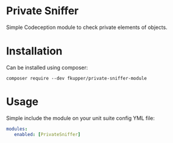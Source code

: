 # Private Sniffer

Simple Codeception module to check private elements of objects.

# Installation

Can be installed using composer:

```
composer require --dev fkupper/private-sniffer-module
```
 # Usage

 Simple include the module on your unit suite config YML file:

 ``` yml
modules:
    enabled: [PrivateSniffer]
 ```